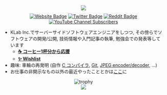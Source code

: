 <div align="center" style="display: block; margin-bottom: 10px;">
<img align="center" src="https://github-readme-stats.vercel.app/api?username=falgon&theme=tokyonight&show_icons=true&count_private=true&hide=contribs" />
</div>
<div align="center">
<a href="https://roki.dev"><img alt="Website Badge" src="https://img.shields.io/badge/Website-roki.dev-blueviolet" /></a>
<a href="http://twitter.com/530506"><img alt="Twitter Badge" src="https://img.shields.io/twitter/follow/530506?label=Twitter&logo=twitter&style=flat" /></a>
<a href="https://www.reddit.com/user/r0k1"><img alt="Reddit Badge" src="https://img.shields.io/reddit/user-karma/combined/yutkat?label=Reddit&logo=reddit&style=flat" /></a>
<a href="https://www.youtube.com/channel/UCyo5Uy1RIOYplAB4GXTA_4A"><img alt="YouTube Channel Subscribers" src="https://img.shields.io/youtube/channel/subscribers/UCyo5Uy1RIOYplAB4GXTA_4A" /></a>
</div>

- KLab Inc.でサーバーサイドソフトウェアエンジニアをしつつ, その傍らでソフトウェアの開発/公開, 技術情報や入門記事の執筆, 勉強会での発表等しています
    - **[:coffee: コーヒー1杯分から応援](https://www.buymeacoffee.com/roki)**
    - **[:sparkles: Wishlist](https://www.amazon.co.jp/hz/wishlist/ls/1NF4D88PJD2HM?ref_=wl_share)**
- 趣味: 車輪の再発明 (自作 [C コンパイラ](https://github.com/falgon/htcc), [Git](https://github.com/falgon/hmgit), [JPEG encoder/decoder](https://github.com/falgon/jpezy), ...)
- お仕事の非開示なもの以外の最近やったこととかは[ここ](./portfolio.md)に

<div align="center">
<img alt="trophy" src="https://github-profile-trophy.vercel.app/?username=falgon&theme=onedark&column=3&margin-w=15&margin-h=15&no-frame=true&no-bg=true" />
</div>
<div align="center">
<img style="display:inline-block;"src="https://komarev.com/ghpvc/?username=falgon&color=blue" />
</div>

